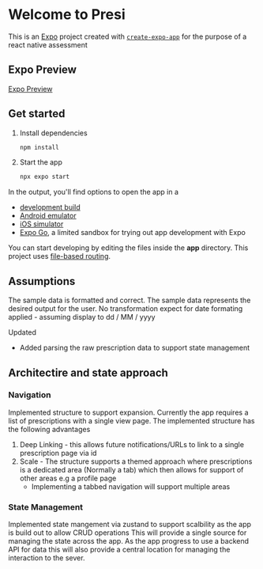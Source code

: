 # Welcome to Presi

This is an [Expo](https://expo.dev) project created with [`create-expo-app`](https://www.npmjs.com/package/create-expo-app) for the purpose of a react native assessment

## Expo Preview

[Expo Preview](https://expo.dev/preview/update?message=%5BFeature%5D%20Add%20sort%0A-%20add%20sort%20component%0A-%20add%20sort%20functionality%0A-%20add%20parsing%20data%20to%20handle%20dates%20better&updateRuntimeVersion=1.0.0&createdAt=2025-06-19T23%3A44%3A35.590Z&slug=exp&projectId=94e9e2b9-3c9b-4db2-a509-dcc89e372bed&group=c02cf668-1f1a-4939-ba6a-9e4ee066be3c)

## Get started

1. Install dependencies

   ```bash
   npm install
   ```

2. Start the app

   ```bash
   npx expo start
   ```

In the output, you'll find options to open the app in a

- [development build](https://docs.expo.dev/develop/development-builds/introduction/)
- [Android emulator](https://docs.expo.dev/workflow/android-studio-emulator/)
- [iOS simulator](https://docs.expo.dev/workflow/ios-simulator/)
- [Expo Go](https://expo.dev/go), a limited sandbox for trying out app development with Expo

You can start developing by editing the files inside the **app** directory. This project uses [file-based routing](https://docs.expo.dev/router/introduction).

## Assumptions

The sample data is formatted and correct.
The sample data represents the desired output for the user. No transformation expect for date formating applied - assuming display to dd / MM / yyyy

Updated

- Added parsing the raw prescription data to support state management

## Architectire and state approach

### Navigation

Implemented structure to support expansion. Currently the app requires a list of prescriptions with a single view page.
The implemented structure has the following advantages

1. Deep Linking - this allows future notifications/URLs to link to a single prescription page via id
2. Scale - The structure supports a themed approach where prescriptions is a dedicated area (Normally a tab) which then allows for support of other areas e.g a profile page
   - Implementing a tabbed navigation will support multiple areas

### State Management

Implemented state mangement via zustand to support scalbility as the app is build out to allow CRUD operations
This will provide a single source for managing the state across the app.
As the app progress to use a backend API for data this will also provide a central location for managing the interaction to the sever.
